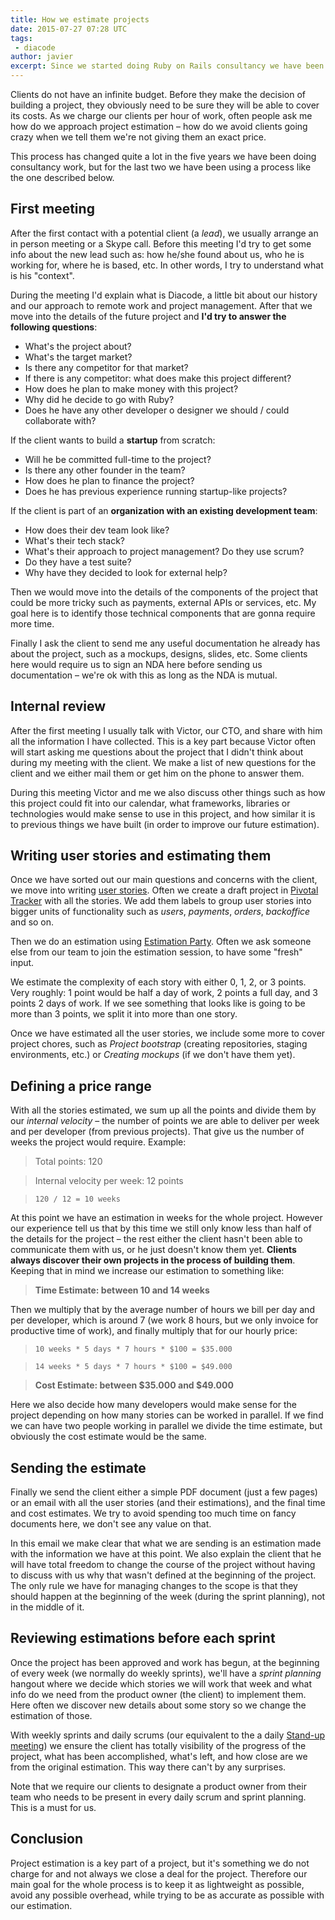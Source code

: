```yaml
---
title: How we estimate projects
date: 2015-07-27 07:28 UTC
tags:
 - diacode
author: javier
excerpt: Since we started doing Ruby on Rails consultancy we have been improving our approach to project estimation. Here is how we do it nowadays.
---
```


Clients do not have an infinite budget. Before they make the decision of building a project, they obviously need to be sure they will be able to cover its costs. As we charge our clients per hour of work, often people ask me how do we approach project estimation – how do we avoid clients going crazy when we tell them we're not giving them an exact price.

This process has changed quite a lot in the five years we have been doing consultancy work, but for the last two we have been using a process like the one described below.

## First meeting

After the first contact with a potential client (a *lead*), we usually arrange an in person meeting or a Skype call. Before this meeting I'd try to get some info about the new lead such as: how he/she found about us, who he is working for, where he is based, etc. In other words, I try to understand what is his "context".

During the meeting I'd explain what is Diacode, a little bit about our history and our approach to remote work and project management. After that we move into the details of the future project and **I'd try to answer the following questions**:

* What's the project about?
* What's the target market?
* Is there any competitor for that market?
* If there is any competitor: what does make this project different?
* How does he plan to make money with this project? 
* Why did he decide to go with Ruby?
* Does he have any other developer o designer we should / could collaborate with?

If the client wants to build a **startup** from scratch:

* Will he be committed full-time to the project?
* Is there any other founder in the team?
* How does he plan to finance the project?
* Does he has previous experience running startup-like projects?

If the client is part of an **organization with an existing development team**:

* How does their dev team look like?
* What's their tech stack?
* What's their approach to project management? Do they use scrum?
* Do they have a test suite?
* Why have they decided to look for external help?

Then we would move into the details of the components of the project that could be more tricky such as payments, external APIs or services, etc. My goal here is to identify those technical components that are gonna require more time.

Finally I ask the client to send me any useful documentation he already has about the project, such as a mockups, designs, slides, etc. Some clients here would require us to sign an NDA here before sending us documentation – we're ok with this as long as the NDA is mutual. 

## Internal review

After the first meeting I usually talk with Victor, our CTO, and share with him all the information I have collected. This is a key part because Victor often will start asking me questions about the project that I didn't think about during my meeting with the client. We make a list of new questions for the client and we either mail them or get him on the phone to answer them.

During this meeting Victor and me we also discuss other things such as how this project could fit into our calendar, what frameworks, libraries or technologies would make sense to use in this project, and how similar it is to previous things we have built (in order to improve our future estimation).

## Writing user stories and estimating them

Once we have sorted out our main questions and concerns with the client, we move into writing [user stories](https://en.wikipedia.org/wiki/User_story). Often we create a draft project in [Pivotal Tracker](http://pivotaltracker.com/) with all the stories. We add them labels to group user stories into bigger units of functionality such as *users*, *payments*, *orders*, *backoffice* and so on. 

Then we do an estimation using [Estimation Party](http://estimationparty.com/). Often we ask someone else from our team to join the estimation session, to have some "fresh" input.

We estimate the complexity of each story with either 0, 1, 2, or 3 points. Very roughly: 1 point would be half a day of work, 2 points a full day, and 3 points 2 days of work. If we see something that looks like is going to be more than 3 points, we split it into more than one story.

Once we have estimated all the user stories, we include some more to cover project chores, such as *Project bootstrap* (creating repositories, staging environments, etc.) or *Creating mockups* (if we don't have them yet).

## Defining a price range

With all the stories estimated, we sum up all the points and divide them by our *internal velocity* – the number of points we are able to deliver per week and per developer (from previous projects). That give us the number of weeks the project would require. Example:

> Total points: 120 

> Internal velocity per week: 12 points

> `120 / 12 = 10 weeks`

At this point we have an estimation in weeks for the whole project. However our experience tell us that by this time we still only know less than half of the details for the project – the rest either the client hasn't been able to communicate them with us, or he just doesn't know them yet. **Clients always discover their own projects in the process of building them**. Keeping that in mind we increase our estimation to something like:

> **Time Estimate: between 10 and 14 weeks**

Then we multiply that by the average number of hours we bill per day and per developer, which is around 7 (we work 8 hours, but we only invoice for productive time of work), and finally multiply that for our hourly price:

> `10 weeks * 5 days * 7 hours * $100 = $35.000`

> `14 weeks * 5 days * 7 hours * $100 = $49.000`

> **Cost Estimate: between $35.000 and $49.000**

Here we also decide how many developers would make sense for the project depending on how many stories can be worked in parallel. If we find we can have two people working in parallel we divide the time estimate, but obviously the cost estimate would be the same.

## Sending the estimate

Finally we send the client either a simple PDF document (just a few pages) or an email with all the user stories (and their estimations), and the final time and cost estimates. We try to avoid spending too much time on fancy documents here, we don't see any value on that.

In this email we make clear that what we are sending is an estimation made with the information we have at this point. We also explain the client that he will have total freedom to change the course of the project without having to discuss with us why that wasn't defined at the beginning of the project. The only rule we have for managing changes to the scope is that they should happen at the beginning of the week (during the sprint planning), not in the middle of it.

## Reviewing estimations before each sprint

Once the project has been approved and work has begun, at the beginning of every week (we normally do weekly sprints), we'll have a *sprint planning* hangout where we decide which stories we will work that week and what info do we need from the product owner (the client) to implement them. Here often we discover new details about some story so we change the estimation of those.

With weekly sprints and daily scrums (our equivalent to the a daily [Stand-up meeting](https://en.wikipedia.org/wiki/Stand-up_meeting)) we ensure the client has totally visibility of the progress of the project, what has been accomplished, what's left, and how close are we from the original estimation. This way there can't by any surprises.

Note that we require our clients to designate a product owner from their team who needs to be present in every daily scrum and sprint planning. This is a must for us.

## Conclusion

Project estimation is a key part of a project, but it's something we do not charge for and not always we close a deal for the project. Therefore our main goal for the whole process is to keep it as lightweight as possible, avoid any possible overhead, while trying to be as accurate as possible with our estimation.